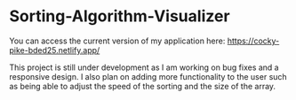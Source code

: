 # Sorting-Algorithm-Visualizer

You can access the current version of my application here: https://cocky-pike-bded25.netlify.app/

This project is still under development as I am working on bug fixes and a responsive design.
I also plan on adding more functionality to the user such as being able to adjust the speed of the sorting and the size of the array.
